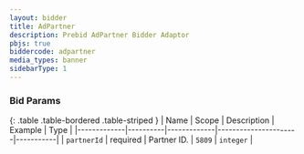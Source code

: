 ```yaml
---
layout: bidder
title: AdPartner
description: Prebid AdPartner Bidder Adaptor
pbjs: true
biddercode: adpartner
media_types: banner
sidebarType: 1
---
```


### Bid Params

{: .table .table-bordered .table-striped }
| Name        | Scope    | Description | Example              | Type      |
|-------------|----------|-------------|----------------------|-----------|
| `partnerId` | required | Partner ID. | `5809`               | `integer` |
